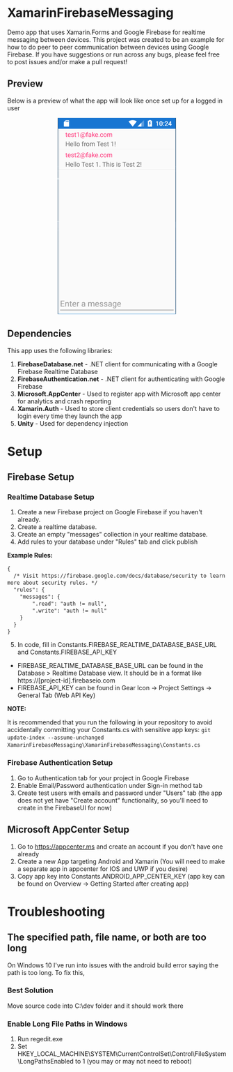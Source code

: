 # XamarinFirebaseMessaging
Demo app that uses Xamarin.Forms and Google Firebase for realtime messaging between devices. This project was created to be an example for how to do peer to peer communication between devices using Google Firebase. If you have suggestions or run across any bugs, please feel free to post issues and/or make a pull request!

## Preview
Below is a preview of what the app will look like once set up for a logged in user
<p align="center">
  <img height="450" width="auto" alt="Preview Image" src="Images/XamarinFirebaseMessagingPreview.png" />
</p>

## Dependencies
This app uses the following libraries:
1. **FirebaseDatabase.net** - .NET client for communicating with a Google Firebase Realtime Database
2. **FirebaseAuthentication.net** - .NET client for authenticating with Google Firebase
3. **Microsoft.AppCenter** - Used to register app with Microsoft app center for analytics and crash reporting
4. **Xamarin.Auth** - Used to store client credentials so users don't have to login every time they launch the app
5. **Unity** - Used for dependency injection

# Setup

## Firebase Setup

### Realtime Database Setup
1. Create a new Firebase project on Google Firebase if you haven't already.
2. Create a realtime database.
3. Create an empty "messages" collection in your realtime database.
4. Add rules to your database under "Rules" tab and click publish

**Example Rules:**
```
{
  /* Visit https://firebase.google.com/docs/database/security to learn more about security rules. */
  "rules": {
    "messages": {
    	".read": "auth != null",
    	".write": "auth != null"
    }
  }
}
```
5. In code, fill in Constants.FIREBASE_REALTIME_DATABASE_BASE_URL and Constants.FIREBASE_API_KEY
- FIREBASE_REALTIME_DATABASE_BASE_URL can be found in the Database > Realtime Database view. It should be in a format like https://[project-id].firebaseio.com
- FIREBASE_API_KEY can be found in Gear Icon -> Project Settings -> General Tab (Web API Key)

**NOTE:**

It is recommended that you run the following in your repository to avoid accidentally committing your Constants.cs with sensitive app keys:
```git update-index --assume-unchanged XamarinFirebaseMessaging\XamarinFirebaseMessaging\Constants.cs```

### Firebase Authentication Setup
1. Go to Authentication tab for your project in Google Firebase
2. Enable Email/Password authentication under Sign-in method tab
3. Create test users with emails and password under "Users" tab (the app does not yet have "Create account" functionality, so you'll need to create in the FirebaseUI for now)

## Microsoft AppCenter Setup
1. Go to https://appcenter.ms and create an account if you don't have one already
2. Create a new App targeting Android and Xamarin (You will need to make a separate app in appcenter for IOS and UWP if you desire)
3. Copy app key into Constants.ANDROID_APP_CENTER_KEY (app key can be found on Overview -> Getting Started after creating app)

# Troubleshooting

## The specified path, file name, or both are too long
On Windows 10 I've run into issues with the android build error saying the path is too long. To fix this,

### Best Solution
Move source code into C:\dev folder and it should work there

### Enable Long File Paths in Windows
1. Run regedit.exe
2. Set HKEY_LOCAL_MACHINE\SYSTEM\CurrentControlSet\Control\FileSystem\LongPathsEnabled to 1 (you may or may not need to reboot)

